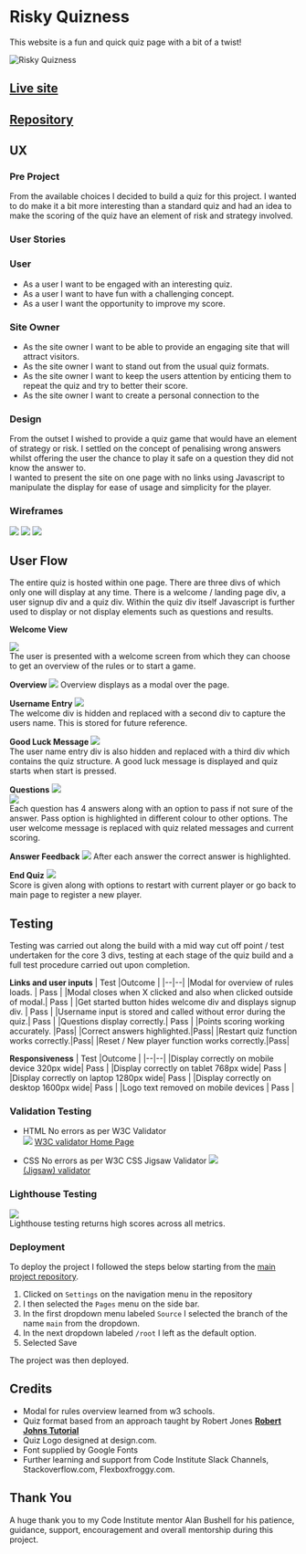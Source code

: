 
# Risky Quizness

This website is a fun and quick quiz page with a bit of a twist! 

![Risky Quizness](assets/images/readme-images/responsivescreenshots.png)

## **[Live site](https://pat-forde.github.io/Quiz-Project2/)**

## **[Repository](https://github.com/Pat-Forde/Quiz-Project2)**

## UX 

### Pre Project

From the available choices I decided to build a quiz for this project. I wanted to do make it a bit more interesting than a standard quiz and had an idea to make the scoring of the quiz have an element of risk and strategy involved. 

### User Stories

### User
+ As a user I want to be engaged with an interesting quiz.
+ As a user I want to have fun with a challenging concept.
+ As a user I want the opportunity to improve my score.

### Site Owner
+ As the site owner I want to be able to provide an engaging site that will attract visitors.
+ As the site owner I want to stand out from the usual quiz formats.  
+ As the site owner I want to keep the users attention by enticing them to repeat the quiz and try to better their score.
+ As the site owner I want to create a personal connection to the 

### Design

From the outset I wished to provide a quiz game that would have an element of strategy or risk. I settled on the concept of penalising wrong answers whilst offering the user the chance to play it safe on a question they did not know the answer to.  
I wanted to present the site on one page with no links using Javascript to manipulate the display for ease of usage and simplicity for the player. 

### Wireframes

![](assets/images/readme-images/mockflow1.png)
![](assets/images/readme-images/mockflow2.png)
![](assets/images/readme-images/mockflow3.png)

## User Flow
The entire quiz is hosted within one page. There are three divs of which only one will display at any time. There is a welcome / landing page div, a user signup div and a quiz div. Within the quiz div itself Javascript is further used to display or not display elements such as questions and results. 

**Welcome View**

![](assets/images/readme-images/userflow1.png)  
The user is presented with a welcome screen from which they can choose to get an overview of the rules or to start a game.

**Overview**
![](assets/images/readme-images/userflow2.png)
Overview displays as a modal over the page. 

**Username Entry**
![](assets/images/readme-images/userflow3.png)  
The welcome div is hidden and replaced with a second div to capture the users name. This is stored for future reference.

**Good Luck Message**
![](assets/images/readme-images/userflow4.png)  
The user name entry div is also hidden and replaced with a third div which contains the quiz structure. A good luck message is displayed and quiz starts when start is pressed.

**Questions**
![](assets/images/readme-images/userflow5.png)  
![](assets/images/readme-images/userflow6.png)  
Each question has 4 answers along with an option to pass if not sure of the answer. Pass option is highlighted in different colour to other options. The user welcome message is replaced with quiz related messages and current scoring.

**Answer Feedback**
![](assets/images/readme-images/userflow7.png) 
After each answer the correct answer is highlighted.

**End Quiz**
![](assets/images/readme-images/userflow8.png)  
Score is given along with options to restart with current player or go back to main page to register a new player.

## Testing ##

Testing was carried out along the build with a mid way cut off point / test undertaken for the core 3 divs, testing at each stage of the quiz build and a full test procedure carried out upon completion.  

 **Links and user inputs**
  | Test |Outcome  |
  |--|--|
  |Modal for overview of rules loads. | Pass  |
  |Modal closes when X clicked and also when clicked outside of modal.| Pass |
  |Get started button hides welcome div and displays signup div. | Pass |
  |Username input is stored and called without error during the quiz.| Pass |
  |Questions display correctly.| Pass |
  |Points scoring working accurately. |Pass|
  |Correct answers highlighted.|Pass|
  |Restart quiz function works correctly.|Pass|
  |Reset / New player function works correctly.|Pass|

  **Responsiveness**
  | Test |Outcome  |
  |--|--|
  |Display correctly on mobile device 320px wide| Pass |
  |Display correctly on tablet 768px wide| Pass |
  |Display correctly on laptop 1280px wide| Pass |
  |Display correctly on desktop 1600px wide| Pass |
  |Logo text removed on mobile devices | Pass |


### Validation Testing 

- HTML
No errors as per W3C Validator  
![](assets/images/readme-images/htmlvalidator.png)
[W3C validator Home Page](https://validator.w3.org/nu/?doc=https%3A%2F%2Fpat-forde.github.io%2FQuiz-Project2%2F)   
  
- CSS
No errors as per W3C CSS Jigsaw Validator
![](assets/images/readme-images/cssvalidation.png)  
[(Jigsaw) validator](https://jigsaw.w3.org/css-validator/validator?uri=https%3A%2F%2Fpat-forde.github.io%2FQuiz-Project2%2F&profile=css3svg&usermedium=all&warning=1&vextwarning=&lang=en)

### Lighthouse Testing

![](assets/images/readme-images/lighthouse.png)  
Lighthouse testing returns high scores across all metrics.

### Deployment

To deploy the project I followed the steps below starting from the [main project repository](https://github.com/Pat-Forde/Quiz-Project2).

 1. Clicked on `Settings` on the navigation menu in the repository
 2. I then selected the `Pages` menu on the side bar.
 3. In the first dropdown menu labeled `Source` I selected the branch of the name `main` from the dropdown.
 4. In the next dropdown labeled `/root` I left as the default option.
 5. Selected Save
 
  The project was then deployed.
  

## Credits ##
+ Modal for rules overview learned from w3 schools.   
+ Quiz format based from an approach taught by Robert Jones **[Robert Johns Tutorial](https://hackr.io/blog/how-to-build-a-javascript-quiz-app)**
+ Quiz Logo designed at design.com.
+ Font supplied by Google Fonts
+ Further learning and support from Code Institute Slack Channels, Stackoverflow.com, Flexboxfroggy.com.  

## Thank You
  
A huge thank you to my Code Institute mentor Alan Bushell for his patience, guidance, support, encouragement and overall mentorship during this project.


